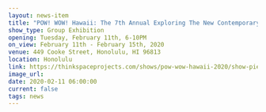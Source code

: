 ```yaml
---
layout: news-item
title: "POW! WOW! Hawaii: The 7th Annual Exploring The New Contemporary Movement – 2020"
show_type: Group Exhibition
opening: Tuesday, February 11th, 6-10PM
on_view: February 11th - February 15th, 2020
venue: 449 Cooke Street, Honolulu, HI 96813
location: Honolulu
link: https://thinkspaceprojects.com/shows/pow-wow-hawaii-2020/show-pieces/
image_url:
date: 2020-02-11 06:00:00
current: false
tags: news
---
```

